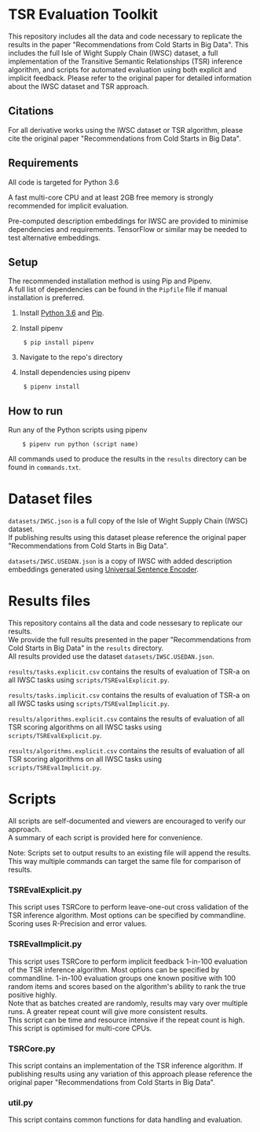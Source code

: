 # TSR Evaluation Toolkit

This repository includes all the data and code necessary to replicate the results in the paper "Recommendations from Cold Starts in Big Data".
This includes the full Isle of Wight Supply Chain (IWSC) dataset, a full implementation of the Transitive Semantic Relationships (TSR) inference algorithm, and scripts for automated evaluation using both explicit and implicit feedback. Please refer to the original paper for detailed information about the IWSC dataset and TSR approach.

## Citations
For all derivative works using the IWSC dataset or TSR algorithm, please cite the original paper "Recommendations from Cold Starts in Big Data".

## Requirements ##

All code is targeted for Python 3.6

A fast multi-core CPU and at least 2GB free memory is strongly recommended for implicit evaluation.

Pre-computed description embeddings for IWSC are provided to minimise dependencies and requirements.
TensorFlow or similar may be needed to test alternative embeddings.


## Setup ##

The recommended installation method is using Pip and Pipenv.  
A full list of dependencies can be found in the `Pipfile` file if manual installation is preferred. 

1. Install [Python 3.6](https://www.python.org/) and [Pip](https://pip.pypa.io/en/latest/).

2. Install pipenv

        $ pip install pipenv

3. Navigate to the repo's directory

4. Install dependencies using pipenv

        $ pipenv install


## How to run ##

Run any of the Python scripts using pipenv

        $ pipenv run python (script name)

All commands used to produce the results in the `results` directory can be found in `commands.txt`.


# Dataset files

`datasets/IWSC.json` is a full copy of the Isle of Wight Supply Chain (IWSC) dataset.  
If publishing results using this dataset please reference the original paper "Recommendations from Cold Starts in Big Data".

`datasets/IWSC.USEDAN.json` is a copy of IWSC with added description embeddings generated using [Universal Sentence Encoder](https://tfhub.dev/google/universal-sentence-encoder/2).


# Results files

This repository contains all the data and code nessesary to replicate our results.  
We provide the full results presented in the paper "Recommendations from Cold Starts in Big Data" in the `results` directory.  
All results provided use the dataset `datasets/IWSC.USEDAN.json`.

`results/tasks.explicit.csv` contains the results of evaluation of TSR-a on all IWSC tasks using `scripts/TSREvalExplicit.py`.

`results/tasks.implicit.csv` contains the results of evaluation of TSR-a on all IWSC tasks using `scripts/TSREvalImplicit.py`.

`results/algorithms.explicit.csv` contains the results of evaluation of all TSR scoring algorithms on all IWSC tasks using `scripts/TSREvalExplicit.py`.

`results/algorithms.explicit.csv` contains the results of evaluation of all TSR scoring algorithms on all IWSC tasks using `scripts/TSREvalImplicit.py`.


# Scripts

All scripts are self-documented and viewers are encouraged to verify our approach.  
A summary of each script is provided here for convenience.

Note: Scripts set to output results to an existing file will append the results. This way multiple commands can target the same file for comparison of results.

### TSREvalExplicit.py
This script uses TSRCore to perform leave-one-out cross validation of 
the TSR inference algorithm. Most options can be specified by commandline.
Scoring uses R-Precision and error values.

### TSREvalImplicit.py
This script uses TSRCore to perform implicit feedback 1-in-100 evaluation of
the TSR inference algorithm. Most options can be specified by commandline.
1-in-100 evaluation groups one known positive with 100 random items and scores
based on the algorithm's ability to rank the true positive highly.  
Note that as batches created are randomly, results may vary over multiple runs. 
A greater repeat count will give more consistent results.  
This script can be time and resource intensive if the repeat count is high.  
This script is optimised for multi-core CPUs.


### TSRCore.py
This script contains an implementation of the TSR inference algorithm.
If publishing results using any variation of this approach please reference the original paper "Recommendations from Cold Starts in Big Data".

### util.py
This script contains common functions for data handling and evaluation.
